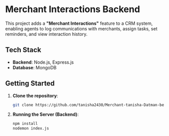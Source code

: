 # Merchant Interactions Backend

This project adds a **"Merchant Interactions"** feature to a CRM system, enabling agents to log communications with merchants, assign tasks, set reminders, and view interaction history.

## Tech Stack

- **Backend**: Node.js, Express.js
- **Database**: MongoDB

## Getting Started

1. **Clone the repository**:

   ```bash
   git clone https://github.com/tanisha2430/Merchant-tanisha-Datman-be.git

2. **Running the Server (Backend)**:

   ```bash
   npm install
   nodemon index.js
